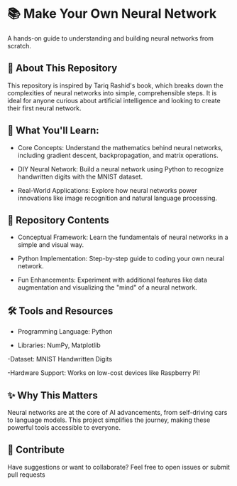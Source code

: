 # 📚 Make Your Own Neural Network

A hands-on guide to understanding and building neural networks from scratch.

## 🚀 About This Repository

This repository is inspired by Tariq Rashid's book, which breaks down the complexities of neural networks into simple, comprehensible steps. It is ideal for anyone curious about artificial intelligence and looking to create their first neural network.

## 🧠 What You'll Learn:

- Core Concepts: Understand the mathematics behind neural networks, including gradient descent, backpropagation, and matrix operations.

- DIY Neural Network: Build a neural network using Python to recognize handwritten digits with the MNIST dataset.

- Real-World Applications: Explore how neural networks power innovations like image recognition and natural language processing.

## 📂 Repository Contents

- Conceptual Framework: Learn the fundamentals of neural networks in a simple and visual way.

- Python Implementation: Step-by-step guide to coding your own neural network.

- Fun Enhancements: Experiment with additional features like data augmentation and visualizing the "mind" of a neural network.

## 🛠️ Tools and Resources

- Programming Language: Python

- Libraries: NumPy, Matplotlib

-Dataset: MNIST Handwritten Digits

-Hardware Support: Works on low-cost devices like Raspberry Pi!

## ✨ Why This Matters

Neural networks are at the core of AI advancements, from self-driving cars to language models. This project simplifies the journey, making these powerful tools accessible to everyone.

## 🤝 Contribute

Have suggestions or want to collaborate? Feel free to open issues or submit pull requests
